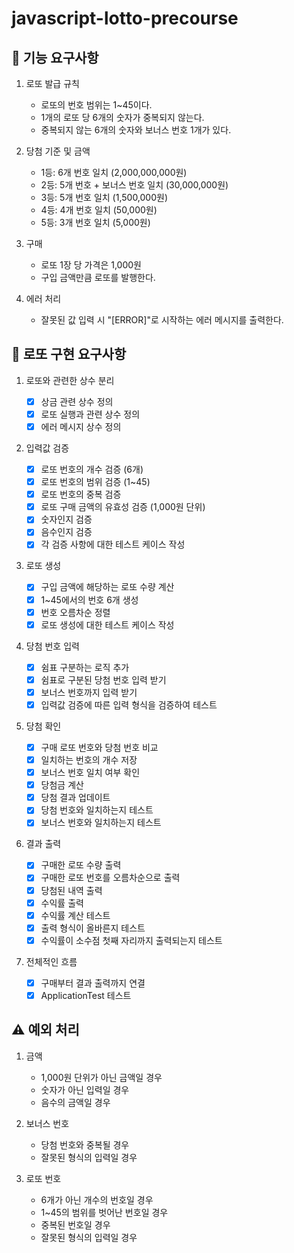 # javascript-lotto-precourse

## 📝 기능 요구사항

1. 로또 발급 규칙

   - 로또의 번호 범위는 1~45이다.
   - 1개의 로또 당 6개의 숫자가 중복되지 않는다.
   - 중복되지 않는 6개의 숫자와 보너스 번호 1개가 있다.

2. 당첨 기준 및 금액

   - 1등: 6개 번호 일치 (2,000,000,000원)
   - 2등: 5개 번호 + 보너스 번호 일치 (30,000,000원)
   - 3등: 5개 번호 일치 (1,500,000원)
   - 4등: 4개 번호 일치 (50,000원)
   - 5등: 3개 번호 일치 (5,000원)

3. 구매

   - 로또 1장 당 가격은 1,000원
   - 구입 금액만큼 로또를 발행한다.

4. 에러 처리
   - 잘못된 값 입력 시 "[ERROR]"로 시작하는 에러 메시지를 출력한다.

## 👀 로또 구현 요구사항

1. 로또와 관련한 상수 분리

   - [x] 상금 관련 상수 정의
   - [x] 로또 실행과 관련 상수 정의
   - [x] 에러 메시지 상수 정의

2. 입력값 검증

   - [x] 로또 번호의 개수 검증 (6개)
   - [x] 로또 번호의 범위 검증 (1~45)
   - [x] 로또 번호의 중복 검증
   - [x] 로또 구매 금액의 유효성 검증 (1,000원 단위)
   - [x] 숫자인지 검증
   - [x] 음수인지 검증
   - [x] 각 검증 사항에 대한 테스트 케이스 작성

3. 로또 생성

   - [x] 구입 금액에 해당하는 로또 수량 계산
   - [x] 1~45에서의 번호 6개 생성
   - [x] 번호 오름차순 정렬
   - [x] 로또 생성에 대한 테스트 케이스 작성

4. 당첨 번호 입력

   - [x] 쉼표 구분하는 로직 추가
   - [x] 쉼표로 구분된 당첨 번호 입력 받기
   - [x] 보너스 번호까지 입력 받기
   - [x] 입력값 검증에 따른 입력 형식을 검증하여 테스트

5. 당첨 확인

   - [x] 구매 로또 번호와 당첨 번호 비교
   - [x] 일치하는 번호의 개수 저장
   - [x] 보너스 번호 일치 여부 확인
   - [x] 당첨금 계산
   - [x] 당첨 결과 업데이트
   - [x] 당첨 번호와 일치하는지 테스트
   - [x] 보너스 번호와 일치하는지 테스트

6. 결과 출력

   - [x] 구매한 로또 수량 출력
   - [x] 구매한 로또 번호를 오름차순으로 출력
   - [x] 당첨된 내역 출력
   - [x] 수익률 출력
   - [x] 수익률 계산 테스트
   - [x] 출력 형식이 올바른지 테스트
   - [x] 수익률이 소수점 첫째 자리까지 출력되는지 테스트

7. 전체적인 흐름
   - [x] 구매부터 결과 출력까지 연결
   - [x] ApplicationTest 테스트

## ⚠️ 예외 처리

1. 금액

   - 1,000원 단위가 아닌 금액일 경우
   - 숫자가 아닌 입력일 경우
   - 음수의 금액일 경우

2. 보너스 번호

   - 당첨 번호와 중복될 경우
   - 잘못된 형식의 입력일 경우

3. 로또 번호

   - 6개가 아닌 개수의 번호일 경우
   - 1~45의 범위를 벗어난 번호일 경우
   - 중복된 번호일 경우
   - 잘못된 형식의 입력일 경우
